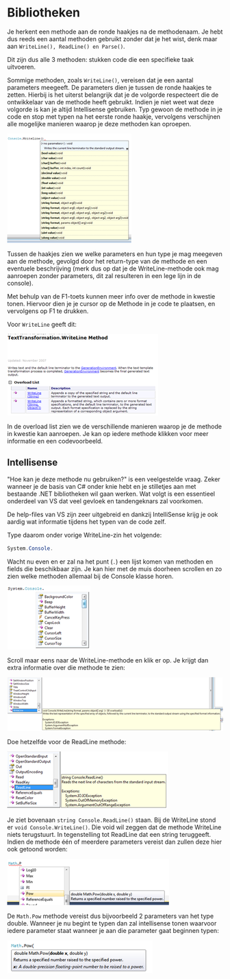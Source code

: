 # Bibliotheken

Je herkent een methode aan de ronde haakjes na de methodenaam. Je hebt dus reeds een aantal methoden gebruikt zonder dat je het wist, denk maar aan `WriteLine(), ReadLine() en Parse()`.

Dit zijn dus alle 3 methoden: stukken code die een specifieke taak uitvoeren.

Sommige methoden, zoals `WriteLine()`, vereisen dat je een aantal parameters meegeeft. De parameters dien je tussen de ronde haakjes te zetten. Hierbij is het uiterst belangrijk dat je de volgorde respecteert die de ontwikkelaar van de methode heeft gebruikt. Indien je niet weet wat deze volgorde is kan je altijd Intellisense gebruiken. Typ gewoon de methode in je code en stop met typen na het eerste ronde haakje, vervolgens verschijnen alle mogelijke manieren waarop je deze methoden kan oproepen.

![](../../.gitbook/assets/methoden1.png)

Tussen de haakjes zien we welke parameters en hun type je mag meegeven aan de methode, gevolgd door het return-type van de methode en een eventuele beschrijving \(merk dus op dat je de WriteLine-methode ook mag aanroepen zonder parameters, dit zal resulteren in een lege lijn in de console\).

Met behulp van de F1-toets kunnen meer info over de methode in kwestie tonen. Hiervoor dien je je cursor op de Methode in je code te plaatsen, en vervolgens op F1 te drukken.

Voor `WriteLine` geeft dit:

![](../../.gitbook/assets/methoden2.png)

In de overload list zien we de verschillende manieren waarop je de methode in kwestie kan aanroepen. Je kan op iedere methode klikken voor meer informatie en een codevoorbeeld.

## Intellisense

"Hoe kan je deze methode nu gebruiken?" is een veelgestelde vraag. Zeker wanneer je de basis van C\# onder knie hebt en je stilletjes aan met bestaande .NET bibliotheken wil gaan werken. Wat volgt is een essentieel onderdeel van VS dat veel gevloek en tandengeknars zal voorkomen.

De help-files van VS zijn zeer uitgebreid en dankzij IntelliSense krijg je ook aardig wat informatie tijdens het typen van de code zelf.

Type daarom onder vorige WriteLine-zin het volgende:

```csharp
System.Console.
```

Wacht nu even en er zal na het punt \(`.`\) een lijst komen van methoden en fields die beschikbaar zijn. Je kan hier met de muis doorheen scrollen en zo zien welke methoden allemaal bij de Console klasse horen.

![](../../.gitbook/assets/methoden4%20%281%29.png)

Scroll maar eens naar de WriteLine-methode en klik er op. Je krijgt dan extra informatie over die methode te zien:

![](../../.gitbook/assets/methoden5%20%281%29.png)

Doe hetzelfde voor de ReadLine methode:

![](../../.gitbook/assets/methoden6.png)

Je ziet bovenaan `string Console.ReadLine()` staan. Bij de WriteLine stond er `void Console.WriteLine()`. Die void wil zeggen dat de methode WriteLine niets terugstuurt. In tegenstelling tot ReadLine dat een string teruggeeft. Indien de methode één of meerdere parameters vereist dan zullen deze hier ook getoond worden:

![](../../.gitbook/assets/methoden7.png)

De `Math.Pow` methode vereist dus bijvoorbeeld 2 parameters van het type double. Wanneer je nu begint te typen dan zal intellisense tonen waarvoor iedere parameter staat wanneer je aan die parameter gaat beginnen typen:

![](../../.gitbook/assets/methoden8%20%281%29.png)

